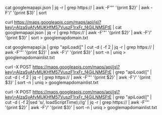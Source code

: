 

cat googlemapapi.json | jq -r | grep https:// | awk -F'"' '{print $2}' | awk -F'/' '{print $3}' | sort


curl https://maps.googleapis.com/maps/api/js\?key\=AIzaSyAfvMUKHfM57VuszF1rxFr_f4GjLNMSFtE | cat googlemapapi.json | jq -r | grep https:// | awk -F'"' '{print $2}' | awk -F'/' '{print $3}' | sort > googlemapdomain.txt

cat googlemapapi.js | grep "apiLoad(\[" | cut -d \( -f 2 | jq -r | grep https:// | awk -F'"' '{print $2}' | awk -F'/' '{print $3}' | sort -n | uniq > googlemapdomainlist.txt


curl -X POST https://maps.googleapis.com/maps/api/js\?key\=AIzaSyAfvMUKHfM57VuszF1rxFr_f4GjLNMSFtE | grep "apiLoad(\[" | cut -d \( -f 2 | jq -r | grep https:// | awk -F'"' '{print $2}' | awk -F'/' '{print $3}' | sort -n | uniq > googlemapdomainlist.txt

curl -X POST https://maps.googleapis.com/maps/api/js\?key\=AIzaSyAfvMUKHfM57VuszF1rxFr_f4GjLNMSFtE | grep "apiLoad(\[" | cut -d \( -f 2|sed 's/, loadScriptTime);//g' | jq -r | grep https:// | awk -F'"' '{print $2}' | awk -F'/' '{print $3}' | sort -n | uniq > googlemapdomainlist.txt


